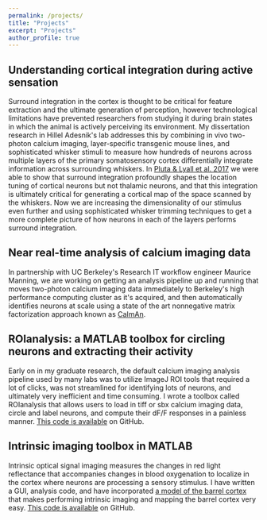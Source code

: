 ```yaml
---
permalink: /projects/
title: "Projects"
excerpt: "Projects"
author_profile: true
---
```


## Understanding cortical integration during active sensation

Surround integration in the cortex is thought to be critical for feature extraction and the ultimate generation of perception, however technological limitations have prevented researchers from studying it during brain states in which the animal is actively perceiving its environment. My dissertation research in Hillel Adesnik's lab addresses this by combining in vivo two-photon calcium imaging, layer-specific transgenic mouse lines, and sophisticated whisker stimuli to measure how hundreds of neurons across multiple layers of the primary somatosensory cortex differentially integrate information across surrounding whiskers. In [Pluta & Lyall et al. 2017](https://doi.org/10.1016/j.neuron.2017.04.026) we were able to show that surround integration profoundly shapes the location tuning of cortical neurons but not thalamic neurons, and that this integration is ultimately critical for generating a cortical map of the space scanned by the whiskers. Now we are increasing the dimensionality of our stimulus even further and using sophisticated whisker trimming techniques to get a more complete picture of how neurons in each of the layers performs surround integration.

## Near real-time analysis of calcium imaging data

In partnership with UC Berkeley's Research IT workflow engineer Maurice Manning, we are working on getting an analysis pipeline up and running that moves two-photon calcium imaging data immediately to Berkeley's high performance computing cluster as it's acquired, and then automatically identifies neurons at scale using a state of the art nonnegative matrix factorization approach known as [CaImAn](https://github.com/flatironinstitute/CaImAn). 


## ROIanalysis: a MATLAB toolbox for circling neurons and extracting their activity

Early on in my graduate research, the default calcium imaging analysis pipeline used by many labs was to utilize ImageJ ROI tools that required a lot of clicks, was not streamlined for identifying lots of neurons, and ultimately very inefficient and time consuming. I wrote a toolbox called ROIanalysis that allows users to load in tiff or sbx calcium imaging data, circle and label neurons, and compute their dF/F responses in a painless manner. [This code is available](https://github.com/elyall/ROIselection) on GitHub.

## Intrinsic imaging toolbox in MATLAB

Intrinsic optical signal imaging measures the changes in red light reflectance that accompanies changes in blood oxygenation to localize in the cortex where neurons are processing a sensory stimulus. I have written a GUI, analysis code, and have incorporated [a model of the barrel cortex](https://doi.org/10.1098/rstb.2015.0351) that makes performing intrinsic imaging and mapping the barrel cortex very easy. [This code is available](https://github.com/elyall/IntrinsicImaging) on GitHub.